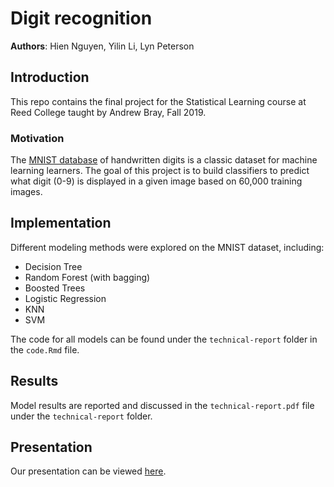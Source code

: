 # Digit recognition 

**Authors**: Hien Nguyen, Yilin Li, Lyn Peterson

## Introduction

This repo contains the final project for the Statistical Learning course at Reed College taught by Andrew Bray, Fall 2019. 

### Motivation

The [MNIST database](http://yann.lecun.com/exdb/mnist/) of handwritten digits is a classic dataset for machine learning learners. The goal of this project is to build classifiers to predict what digit (0-9) is displayed in a given image based on 60,000 training images. 

## Implementation

Different modeling methods were explored on the MNIST dataset, including:
- Decision Tree
- Random Forest (with bagging)
- Boosted Trees
- Logistic Regression
- KNN
- SVM 

The code for all models can be found under the `technical-report` folder in the `code.Rmd` file. 

## Results

Model results are reported and discussed in the `technical-report.pdf` file under the `technical-report` folder.

## Presentation

Our presentation can be viewed [here](https://docs.google.com/presentation/d/e/2PACX-1vSQxYtKmhb2-J6o2TOcXis1IfVVXq8tqtG1ozG9cQ5rfX7ldIqqV-Il8mVaWYAL_tA8aWV6rqQWDP_x/pub?start=false&loop=false&delayms=3000).

